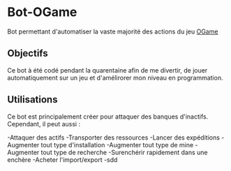 # Bot-OGame
Bot permettant d'automatiser la vaste majorité des actions du jeu [OGame](https://lobby.ogame.gameforge.com/fr_FR/)

## Objectifs
Ce bot à été codé pendant la quarentaine afin de me divertir, de jouer automatiquement sur un jeu et d'amélirorer mon niveau en programmation.

## Utilisations
Ce bot est principalement créer pour attaquer des banques d'inactifs. Cependant, il peut aussi : 

-Attaquer des actifs
-Transporter des ressources
-Lancer des expéditions
-Augmenter tout type d'installation
-Augmenter tout type de mine
-Augmenter tout type de recherche
-Surenchérir rapidement dans une enchère
-Acheter l'import/export
-sdd
